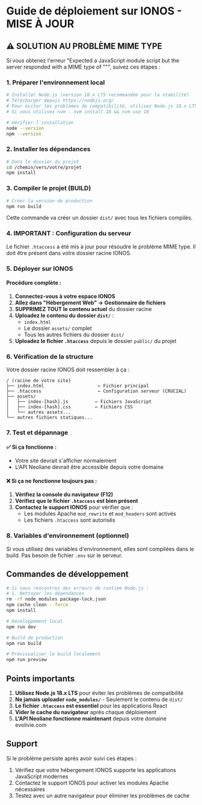 # Guide de déploiement sur IONOS - MISE À JOUR

## ⚠️ SOLUTION AU PROBLÈME MIME TYPE

Si vous obtenez l'erreur "Expected a JavaScript module script but the server responded with a MIME type of """, suivez ces étapes :

### 1. Préparer l'environnement local
```bash
# Installer Node.js (version 18.x LTS recommandée pour la stabilité)
# Télécharger depuis https://nodejs.org/
# Pour éviter les problèmes de compatibilité, utilisez Node.js 18.x LTS
# Si vous utilisez nvm : nvm install 18 && nvm use 18

# Vérifier l'installation
node --version
npm --version
```

### 2. Installer les dépendances
```bash
# Dans le dossier du projet
cd /chemin/vers/votre/projet
npm install
```

### 3. Compiler le projet (BUILD)
```bash
# Créer la version de production
npm run build
```

Cette commande va créer un dossier `dist/` avec tous les fichiers compilés.

### 4. **IMPORTANT : Configuration du serveur**

Le fichier `.htaccess` a été mis à jour pour résoudre le problème MIME type. Il doit être présent dans votre dossier racine IONOS.

### 5. Déployer sur IONOS

#### Procédure complète :

1. **Connectez-vous à votre espace IONOS**
2. **Allez dans "Hébergement Web" → Gestionnaire de fichiers**
3. **SUPPRIMEZ TOUT le contenu actuel** du dossier racine
4. **Uploadez le contenu du dossier `dist/`** :
   - `index.html`
   - Le dossier `assets/` complet
   - Tous les autres fichiers du dossier `dist/`
5. **Uploadez le fichier `.htaccess`** depuis le dossier `public/` du projet

### 6. Vérification de la structure

Votre dossier racine IONOS doit ressembler à ça :
```
/ (racine de votre site)
├── index.html                    ← Fichier principal
├── .htaccess                     ← Configuration serveur (CRUCIAL)
├── assets/
│   ├── index-[hash].js          ← Fichiers JavaScript
│   ├── index-[hash].css         ← Fichiers CSS
│   └── autres assets...
└── autres fichiers statiques...
```

### 7. Test et dépannage

#### ✅ Si ça fonctionne :
- Votre site devrait s'afficher normalement
- L'API Neoliane devrait être accessible depuis votre domaine

#### ❌ Si ça ne fonctionne toujours pas :

1. **Vérifiez la console du navigateur (F12)**
2. **Vérifiez que le fichier `.htaccess` est bien présent**
3. **Contactez le support IONOS** pour vérifier que :
   - Les modules Apache `mod_rewrite` et `mod_headers` sont activés
   - Les fichiers `.htaccess` sont autorisés

### 8. Variables d'environnement (optionnel)

Si vous utilisez des variables d'environnement, elles sont compilées dans le build. Pas besoin de fichier `.env` sur le serveur.

## Commandes de développement

```bash
# Si vous rencontrez des erreurs de runtime Node.js :
# 1. Nettoyer les dépendances
rm -rf node_modules package-lock.json
npm cache clean --force
npm install

# Développement local
npm run dev

# Build de production
npm run build

# Prévisualiser le build localement
npm run preview
```

## Points importants

1. **Utilisez Node.js 18.x LTS** pour éviter les problèmes de compatibilité
1. **Ne jamais uploader `node_modules/`** - Seulement le contenu de `dist/`
2. **Le fichier `.htaccess` est essentiel** pour les applications React
3. **Vider le cache du navigateur** après chaque déploiement
4. **L'API Neoliane fonctionne maintenant** depuis votre domaine evolivie.com

## Support

Si le problème persiste après avoir suivi ces étapes :
1. Vérifiez que votre hébergement IONOS supporte les applications JavaScript modernes
2. Contactez le support IONOS pour activer les modules Apache nécessaires
3. Testez avec un autre navigateur pour éliminer les problèmes de cache